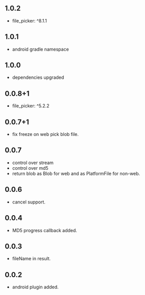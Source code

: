 ## 1.0.2

* file_picker: ^8.1.1

## 1.0.1

* android gradle namespace

## 1.0.0

* dependencies upgraded 

## 0.0.8+1

* file_picker: ^5.2.2

## 0.0.7+1

* fix freeze on web pick blob file. 

## 0.0.7

* control over stream
* control over md5
* return blob as Blob for web and as PlatformFile for non-web.

## 0.0.6

* cancel support.

## 0.0.4

* MD5 progress callback added.

## 0.0.3

* fileName in result.

## 0.0.2

* android plugin added.
